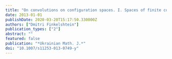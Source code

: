 ```yaml
---
title: "On convolutions on configuration spaces. I. Spaces of finite configurations."
date: 2013-01-01
publishDate: 2020-03-20T15:17:50.330000Z
authors: ["Dmitri Finkelshtein"]
publication_types: ["2"]
abstract: ""
featured: false
publication: "*Ukrainian Math. J.*"
doi: "10.1007/s11253-013-0749-y"
---
```


